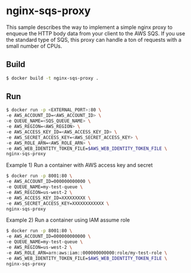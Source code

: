 # nginx-sqs-proxy

This sample describes the way to implement a simple nginx proxy to enqueue the HTTP body data from your client to the AWS SQS. If you use the standard type of SQS, this proxy can handle a ton of requests with a small number of CPUs.

## Build

```bash
$ docker build -t nginx-sqs-proxy .
```

## Run

```bash
$ docker run -p <EXTERNAL_PORT>:80 \
-e AWS_ACCOUNT_ID=<AWS_ACCOUNT_ID> \
-e QUEUE_NAME=<SQS_QUEUE_NAME> \
-e AWS_REGION=<AWS_REGION> \
-e AWS_ACCESS_KEY_ID=<AWS_ACCESS_KEY_ID> \
-e AWS_SECRET_ACCESS_KEY=<AWS_SECRET_ACCESS_KEY> \
-e AWS_ROLE_ARN=<AWS_ROLE_ARN> \
-e AWS_WEB_IDENTITY_TOKEN_FILE=$AWS_WEB_IDENTITY_TOKEN_FILE \
nginx-sqs-proxy
```

Example 1) Run a container with AWS access key and secret

```bash
$ docker run -p 8001:80 \
-e AWS_ACCOUNT_ID=000000000000 \
-e QUEUE_NAME=my-test-queue \
-e AWS_REGION=us-west-2 \
-e AWS_ACCESS_KEY_ID=XXXXXXXXX \
-e AWS_SECRET_ACCESS_KEY=XXXXXXXXXXXX \
nginx-sqs-proxy
```

Example 2) Run a container using IAM assume role

```bash
$ docker run -p 8001:80 \
-e AWS_ACCOUNT_ID=000000000000 \
-e QUEUE_NAME=my-test-queue \
-e AWS_REGION=us-west-2 \
-e AWS_ROLE_ARN=arn:aws:iam::000000000000:role/my-test-role \
-e AWS_WEB_IDENTITY_TOKEN_FILE=$AWS_WEB_IDENTITY_TOKEN_FILE \
nginx-sqs-proxy
```
